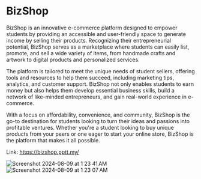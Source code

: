 # BizShop
BizShop is an innovative e-commerce platform designed to empower students by providing an accessible and user-friendly space to generate income by selling their products. Recognizing their entrepreneurial potential, BizShop serves as a marketplace where students can easily list, promote, and sell a wide variety of items, from handmade crafts and artwork to digital products and personalized services.

The platform is tailored to meet the unique needs of student sellers, offering tools and resources to help them succeed, including marketing tips, analytics, and customer support. BizShop not only enables students to earn money but also helps them develop essential business skills, build a network of like-minded entrepreneurs, and gain real-world experience in e-commerce.

With a focus on affordability, convenience, and community, BizShop is the go-to destination for students looking to turn their ideas and passions into profitable ventures. Whether you're a student looking to buy unique products from your peers or one eager to start your online store, BizShop is the platform that makes it all possible.

Link: https://bizshop.pptt.my/

![Screenshot 2024-08-09 at 1 23 41 AM](https://github.com/user-attachments/assets/e86663fd-759b-41a6-923f-5f9daa320cdb)
![Screenshot 2024-08-09 at 1 23 07 AM](https://github.com/user-attachments/assets/0516450c-19ff-42a5-a99e-6be0b6c9f9ea)
